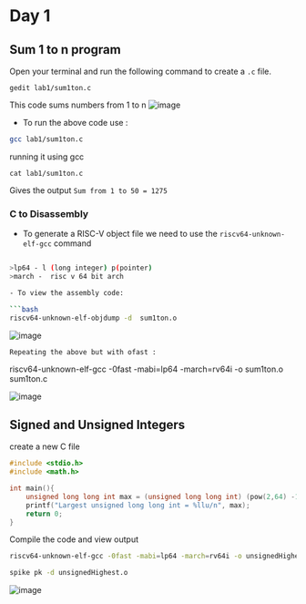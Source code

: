 # Day 1
## Sum 1 to n program
Open your terminal and run the following command to create a  ```.c```  file. 

```shell 
gedit lab1/sum1ton.c 
```
This code sums numbers from 1 to n
 ![image](https://github.com/aaronghosh/pes_asic_class/assets/124378527/9f4639f9-04ef-4e8b-80a3-b24996bc170c)

- To run the above code use :

```bash 
gcc lab1/sum1ton.c
```

running it using gcc

```shell
cat lab1/sum1ton.c
```

Gives the output ```Sum from 1 to 50 = 1275```

### C to Disassembly 

- To generate a RISC-V object file we need to use the  ```riscv64-unknown-elf-gcc``` command

```bash

>lp64 - l (long integer) p(pointer) 
>march -  risc v 64 bit arch

- To view the assembly code:

```bash
riscv64-unknown-elf-objdump -d  sum1ton.o 
```
![image](https://github.com/aaronghosh/pes_asic_class/assets/124378527/581f6fc7-d2cd-4980-8379-259d03c73d97)


    Repeating the above but with ofast :

riscv64-unknown-elf-gcc -0fast -mabi=lp64 -march=rv64i -o sum1ton.o sum1ton.c

![image](https://github.com/aaronghosh/pes_asic_class/assets/124378527/25badfaf-5ac5-4e8a-afb6-6224d09a656d)

## Signed and Unsigned Integers
create a new C file
```c
#include <stdio.h>
#include <math.h>

int main(){
	unsigned long long int max = (unsigned long long int) (pow(2,64) -1);
	printf("Largest unsigned long long int = %llu/n", max);
	return 0;
}
```
Compile the code and view output 
```bash
riscv64-unknown-elf-gcc -0fast -mabi=lp64 -march=rv64i -o unsignedHighest.o unsignedHighest.c

spike pk -d unsignedHighest.o
```


![image](https://github.com/aaronghosh/pes_asic_class/assets/124378527/4eed4226-a2a8-4a8c-9b12-d3096ab06189)

